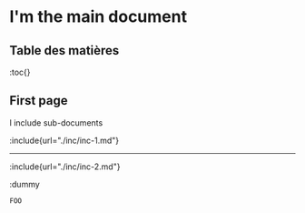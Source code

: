 # I'm the main document

## Table des matières

:toc{}

## First page

I include sub-documents

:include{url="./inc/inc-1.md"}

---

:include{url="./inc/inc-2.md"}

:dummy

```
FOO
```
